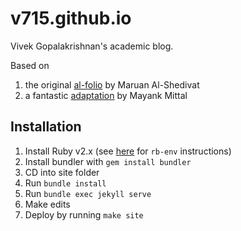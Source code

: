 # v715.github.io

Vivek Gopalakrishnan's academic blog.

Based on 
1. the original [al-folio](https://github.com/alshedivat/al-folio) by Maruan Al-Shedivat
2. a fantastic [adaptation](https://github.com/Mayankm96/Mayankm96.github.io) by Mayank Mittal

## Installation
1. Install Ruby v2.x (see [here](https://stackoverflow.com/questions/36485180/how-to-update-ruby-with-homebrew) for `rb-env` instructions)
2. Install bundler with `gem install bundler`
3. CD into site folder
4. Run `bundle install`
5. Run `bundle exec jekyll serve`
6. Make edits
7. Deploy by running `make site`
